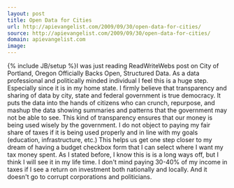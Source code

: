 ```yaml
---
layout: post
title: Open Data for Cities
url: http://apievangelist.com/2009/09/30/open-data-for-cities/
source: http://apievangelist.com/2009/09/30/open-data-for-cities/
domain: apievangelist.com
image: 
---
```

{% include JB/setup %}I was just reading ReadWriteWebs post on City of Portland, Oregon Officially Backs Open, Structured Data. As a data professional and politically minded individual I feel this is a huge step. Especially since it is in my home state.
I firmly believe that transparency and sharing of data by city, state and federal government is true democracy. It puts the data into the hands of citizens who can crunch, repurpose, and mashup the data showing summaries and patterns that the government may not be able to see.
This kind of transparency ensures that our money is being used wisely by the government. I do not object to paying my fair share of taxes if it is being used properly and in line with my goals (education, infrastructure, etc.)
This helps us get one step closer to my dream of having a budget checkbox form that I can select where I want my tax money spent. As I stated before, I know this is is a long ways off, but I think I will see it in my life time.
I don't mind paying 30-40% of my income in taxes if I see a return on investment both nationally and locally. And it doesn't go to corrupt corporations and politicians.